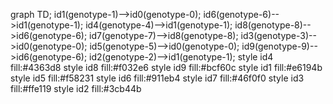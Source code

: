 graph TD;
id1(genotype-1)-->id0(genotype-0);
id6(genotype-6)-->id1(genotype-1);
id4(genotype-4)-->id1(genotype-1);
id8(genotype-8)-->id6(genotype-6);
id7(genotype-7)-->id8(genotype-8);
id3(genotype-3)-->id0(genotype-0);
id5(genotype-5)-->id0(genotype-0);
id9(genotype-9)-->id6(genotype-6);
id2(genotype-2)-->id1(genotype-1);
style id4 fill:#4363d8
style id8 fill:#f032e6
style id9 fill:#bcf60c
style id1 fill:#e6194b
style id5 fill:#f58231
style id6 fill:#911eb4
style id7 fill:#46f0f0
style id3 fill:#ffe119
style id2 fill:#3cb44b